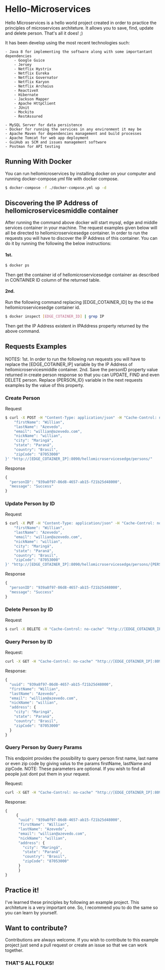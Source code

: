 # Hello-Microservices

Hello Microservices is a hello world project created in order to practice the principles of microservices architeture.
It allows you to save, find, update and delete person. That's all it does! ;)

It has been develop using the most recent technologies such:
	
	- Java 8 for implementing the software along with some importantant dependencies
		- Google Guice
		- Jersey
		- Netflix Hystrix
		- Netflix Eureka
		- Netflix Governator
		- Netflix Karyon
		- Netflix Archaius
		- ReactiveX
		- Hibernate
		- Jackson Mapper
		- Apache HttpClient
		- JUnit
		- Mockito
		- RestAssured

	- MySQL Server for data persistence		
	- Docker for running the services in any environment it may be
	- Apache Maven for dependencies management and build processes
	- Apache Tomcat for web app deployment
	- GuiHub as SCM and issues management software
	- Postman for API testing

## Running With Docker

You can run hellomicroservices by installing docker on your computer and running docker-compose.yml file with docker compose.
	
```sh
$ docker-compose -f ./docker-compose.yml up -d
```

## Discovering the IP Address of hellomicroservicesmiddle container

After running the command above docker will start mysql, edge and middle services container in your machine. The request examples given below will 
all be directed to hellomicroservicesedge container. In order to run the requests you will have to discover the IP Address of this container.
You can do it by running the following the below instructions:

#### 1st.
```sh
$ docker ps
```

Then get the container id of hellomicroservicesedge container as described in CONTAINER ID column of the returned table. 

#### 2nd.
Run the following command replacing [EDGE_COTAINER_ID] by the id the hellomicroservicesedge container id.

```sh
$ docker inspect [EDGE_COTAINER_ID] | grep IP
```

Then get the IP Address existent in IPAddress property returned by the above command.


## Requests Examples
####
NOTES: 
	1st. In order to run the following run requests you will have to replace the [EDGE_COTAINER_IP] variable by the IP Address of hellomicroservicesmiddle container.
	2nd. Save the personID property value returned in create person response so that you can UPDATE, FIND and even DELETE person.
Replace {PERSON_ID} variable in the next requests examples by the value of this property.

### Create Person

Request
```sh
$ curl -X POST -H "Content-Type: application/json" -H "Cache-Control: no-cache" -d '{
	"firstName": "Willian",
	"lastName": "Azevedo",
	"email": "willian@azevedo.com",
	"nickName": "willian", 
	"city": "Maringá",
	"state": "Paraná",
	"country": "Brasil",
	"zipCode": "87053000"
}' "http://[EDGE_COTAINER_IP]:8090/hellomicroservicesedge/persons/"
```

Response

```javascript
{
  "personID": "939a8f97-86d8-4657-ab15-f21b25d48000",
  "message": "Success"
}
```

### Update Person by ID

Request
```sh
$ curl -X PUT -H "Content-Type: application/json" -H "Cache-Control: no-cache" -d '{
	"firstName": "Willian",
	"lastName": "Azevedo",
	"email": "willian@azevedo.com",
	"nickName": "willian", 
	"city": "Maringá",
	"state": "Paraná",
	"country": "Brasil",
	"zipCode": "87053000"
}' "http://[EDGE_COTAINER_IP]:8090/hellomicroservicesedge/persons/{PERSON_ID}"
```

Response

```javascript
{
  "personID": "939a8f97-86d8-4657-ab15-f21b25d48000",
  "message": "Success"
}
```

### Delete Person by ID

Request
```sh
$ curl -X DELETE -H "Cache-Control: no-cache" "http://[EDGE_COTAINER_IP]:8090/hellomicroservicesedge/persons/{PERSON_ID}"
```


### Query Person by ID

Request:
```sh
curl -X GET -H "Cache-Control: no-cache" "http://[EDGE_COTAINER_IP]:8090/hellomicroservicesedge/persons/{PERSON_ID}"
```

Response:
```javascript
{
  "uuid": "939a8f97-86d8-4657-ab15-f21b25d48000",
  "firstName": "Willian",
  "lastName": "Azevedo",
  "email": "willian@azevedo.com",
  "nickName": "willian",
  "address": {
    "city": "Maringá",
    "state": "Paraná",
    "country": "Brasil",
    "zipCode": "87053000"
  }
}
```

### Query Person by Query Params

This endpoint provides the possibility to query person first name, last name or even zip code by giving valus to the params firstName, lastName and zipCode.
NOTE: These parameters are optional. If you wish to find all people just dont put them in your request.

Request:
```sh
curl -X GET -H "Cache-Control: no-cache" "http://[EDGE_COTAINER_IP]:8090/hellomicroservicesedge/persons?firstName={PERSON_FIRST_NAME}&lastName={PERSON_LAST_NAME}&zipCode={PERSON_ZIP_CODE}"
```

Response:
```javascript
{
     {
	  "uuid": "939a8f97-86d8-4657-ab15-f21b25d48000",
	  "firstName": "Willian",
	  "lastName": "Azevedo",
	  "email": "willian@azevedo.com",
	  "nickName": "willian",
	  "address": {
	    "city": "Maringá",
	    "state": "Paraná",
	    "country": "Brasil",
	    "zipCode": "87053000"
	  }
      }
}
```

## Practice it!

I've learned these principles by following an example project. This architeture is a very important one. 
So, I recommend you to do the same so you can learn by yourself.

## Want to contribute?

Contributions are always welcome. If you wish to contribute to this example project just send a pull request or create an issue so that we can work together.

### THAT'S ALL FOLKS!
